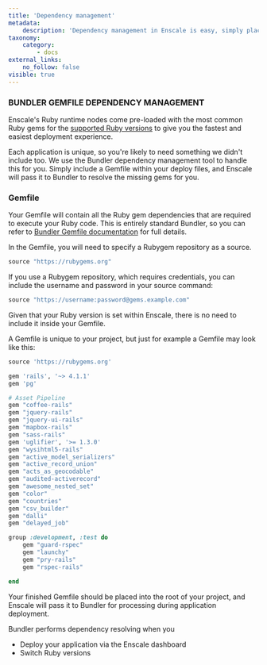 ```yaml
---
title: 'Dependency management'
metadata:
    description: 'Dependency management in Enscale is easy, simply place your Gemfile into the root of your project prior to deployment, and Enscale will pass it to Bundler for processing during application deployment.'
taxonomy:
    category:
        - docs
external_links:
    no_follow: false
visible: true
---
```


### BUNDLER GEMFILE DEPENDENCY MANAGEMENT

Enscale's Ruby runtime nodes come pre-loaded with the most common Ruby gems for the [supported Ruby versions](/getting-started/servers-and-technologies#ruby) to give you the fastest and easiest deployment experience.

Each application is unique, so you're likely to need something we didn't include too. We use the Bundler dependency management tool to handle this for you. Simply include a Gemfile within your deploy files, and Enscale will pass it to Bundler to resolve the missing gems for you.

### Gemfile

Your Gemfile will contain all the Ruby gem dependencies that are required to execute your Ruby code. This is entirely standard Bundler, so you can refer to [Bundler Gemfile documentation](https://bundler.io/v2.0/man/gemfile.5.html) for full details.

In the Gemfile, you will need to specify a Rubygem repository as a source.
```ruby
source "https://rubygems.org"
```

If you use a Rubygem repository, which requires credentials, you can include the username and password in your source command:
```ruby
source "https://username:password@gems.example.com"
```

Given that your Ruby version is set within Enscale, there is no need to include it inside your Gemfile.

A Gemfile is unique to your project, but just for example a Gemfile may look like this:

```ruby
source 'https://rubygems.org'

gem 'rails', '~> 4.1.1'
gem 'pg'

# Asset Pipeline
gem "coffee-rails"
gem "jquery-rails"
gem "jquery-ui-rails"
gem "mapbox-rails"
gem "sass-rails"
gem 'uglifier', '>= 1.3.0'
gem "wysihtml5-rails"
gem "active_model_serializers"
gem "active_record_union"
gem "acts_as_geocodable"
gem "audited-activerecord"
gem "awesome_nested_set"
gem "color"
gem "countries"
gem "csv_builder"
gem "dalli"
gem "delayed_job"

group :development, :test do
	gem "guard-rspec"
	gem "launchy"
	gem "pry-rails"
	gem "rspec-rails"

end
```

Your finished Gemfile should be placed into the root of your project, and Enscale will pass it to Bundler for processing during application deployment.

Bundler performs dependency resolving when you

* Deploy your application via the Enscale dashboard 
* Switch Ruby versions